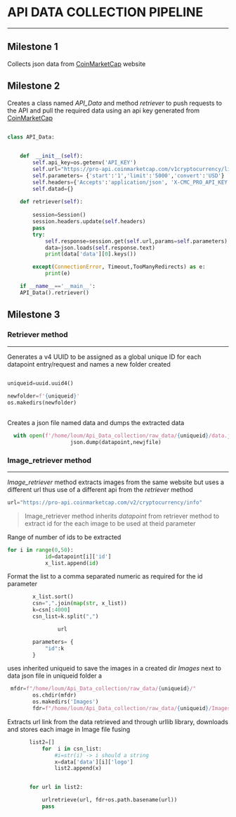 # API DATA COLLECTION PIPELINE
____

## Milestone 1

Collects json data from [CoinMarketCap](https://coinmarketcap.com/api/API)   website 

##  Milestone 2

Creates a class named *API_Data* and method *retriever* to push requests to the API and pull the required data using an api key generated from [CoinMarketCap](https://coinmarketcap.com/api/API) 


```python

class API_Data:
    

    def  __init__(self):
        self.api_key=os.getenv('API_KEY')
        self.url="https://pro-api.coinmarketcap.com/v1cryptocurrency/listings/latest"
        self.parameters= {'start':'1','limit':'5000','convert':'USD'}
        self.headers={'Accepts':'application/json', 'X-CMC_PRO_API_KEY':self.api_key}
        self.datad={}
        
    def retriever(self):
        
        session=Session()
        session.headers.update(self.headers)
        pass
        try:
            self.response=session.get(self.url,params=self.parameters)
            data=json.loads(self.response.text) 
            print(data['data'][0].keys())

        except(ConnectionError, Timeout,TooManyRedirects) as e:
            print(e)

    if __name__=='__main__':
    API_Data().retriever()

```
## Milestone 3
### Retriever method
______
Generates a v4 UUID to be assigned as a global unique ID for each datapoint entry/request and names a new folder created

```python
                
uniqueid=uuid.uuid4()

newfolder=f'{uniqueid}'
os.makedirs(newfolder)
            

```
Creates a json file named data and dumps the extracted data
```python
  with open(f'/home/loum/Api_Data_collection/raw_data/{uniqueid}/data.json','w') as newjfile:
                    json.dump(datapoint,newjfile)
```

### Image_retriever method
____
*Image_retriever* method extracts images from the same website but uses a different url thus use of a different api from the *retriever* method

```python
url="https://pro-api.coinmarketcap.com/v2/cryptocurrency/info"

```

<!--Blockquote-->
>Image_retriever method inherits *datapoint*  from retriever method to extract id for the each image to be used at theid parameter


Range of number of ids to be extracted
```python
for i in range(0,50):
            id=datapoint[i]['id']
            x_list.append(id)
```


 Format the list to a comma separated numeric as required for the id parameter

```python
        x_list.sort()
        csn=",".join(map(str, x_list))
        k=csn[:4000]
        csn_list=k.split(",")

                url

        parameters= {
            "id":k
        }
```
uses inherited uniqueid to save the images in a created dir *Images* next to data json file in uniqueid folder a
```python
 mfdr=f"/home/loum/Api_Data_collection/raw_data/{uniqueid}/"
        os.chdir(mfdr)
        os.makedirs('Images')
        fdr=f"/home/loum/Api_Data_collection/raw_data/{uniqueid}/Images/"

```



Extracts url link from the data retrieved and through urllib library, 
downloads and stores each image in Image file fusing 
 ```python
        list2=[]
            for  i in csn_list:
                #i=str(i) -> i should a string
                x=data['data'][i]['logo']
                list2.append(x) 


        for url in list2:

            urlretrieve(url, fdr+os.path.basename(url))
            pass
            
```








